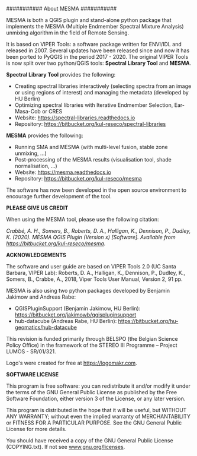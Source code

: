 ###########
About MESMA
###########

MESMA is both a QGIS plugin and stand-alone python package that implements the MESMA (Multiple Endmember Spectral
Mixture Analysis) unmixing algorithm in the field of Remote Sensing.

It is based on VIPER Tools: a software package written for ENVI/IDL and released in 2007.
Several updates have been released since and now it has been ported to PyQGIS in the period 2017 - 2020.
The original VIPER Tools is now split over two python/QGIS tools: **Spectral Library Tool** and **MESMA**.

**Spectral Library Tool** provides the following:
 - Creating spectral libraries interactively (selecting spectra from an image or using regions of interest) and managing
   the metadata (developed by HU Berlin)
 - Optimizing spectral libraries with Iterative Endmember Selection, Ear-Masa-Cob or CRES
 - Website: <https://spectral-libraries.readthedocs.io>
 - Repository: https://bitbucket.org/kul-reseco/spectral-libraries

**MESMA** provides the following:
 - Running SMA and MESMA (with multi-level fusion, stable zone unmixing, ...)
 - Post-processing of the MESMA results (visualisation tool, shade normalisation, ...)
 - Website: <https://mesma.readthedocs.io>
 - Repository: https://bitbucket.org/kul-reseco/mesma

The software has now been developed in the open source environment to encourage further development of the tool.

**PLEASE GIVE US CREDIT**

When using the MESMA tool, please use the following citation:

*Crabbé, A. H., Somers, B., Roberts, D. A., Halligan, K., Dennison, P., Dudley, K. (2020).*
*MESMA QGIS Plugin (Version x) [Software]. Available from https://bitbucket.org/kul-reseco/mesma.*

**ACKNOWLEDGEMENTS**

The software and user guide are based on VIPER Tools 2.0 (UC Santa Barbara, VIPER Lab):
Roberts, D. A., Halligan, K., Dennison, P., Dudley, K., Somers, B., Crabbe, A., 2018, Viper Tools User Manual,
Version 2, 91 pp.

MESMA is also using two python packages developed by Benjamin Jakimow and Andreas Rabe:
 - QGISPluginSupport (Benjamin Jakimow, HU Berlin): https://bitbucket.org/jakimowb/qgispluginsupport
 - hub-datacube (Andreas Rabe, HU Berlin): https://bitbucket.org/hu-geomatics/hub-datacube

This revision is funded primarily through BELSPO (the Belgian Science Policy Office) in the framework
of the STEREO III Programme – Project LUMOS - SR/01/321.

Logo's were created for free at https://logomakr.com.

**SOFTWARE LICENSE**

This program is free software: you can redistribute it and/or modify it under the terms of the GNU General Public
License as published by the Free Software Foundation, either version 3 of the License, or any later version.

This program is distributed in the hope that it will be useful, but WITHOUT ANY WARRANTY; without even the implied
warranty of MERCHANTABILITY or FITNESS FOR A PARTICULAR PURPOSE.  See the GNU General Public License for more details.

You should have received a copy of the GNU General Public License (COPYING.txt). If not see www.gnu.org/licenses.

